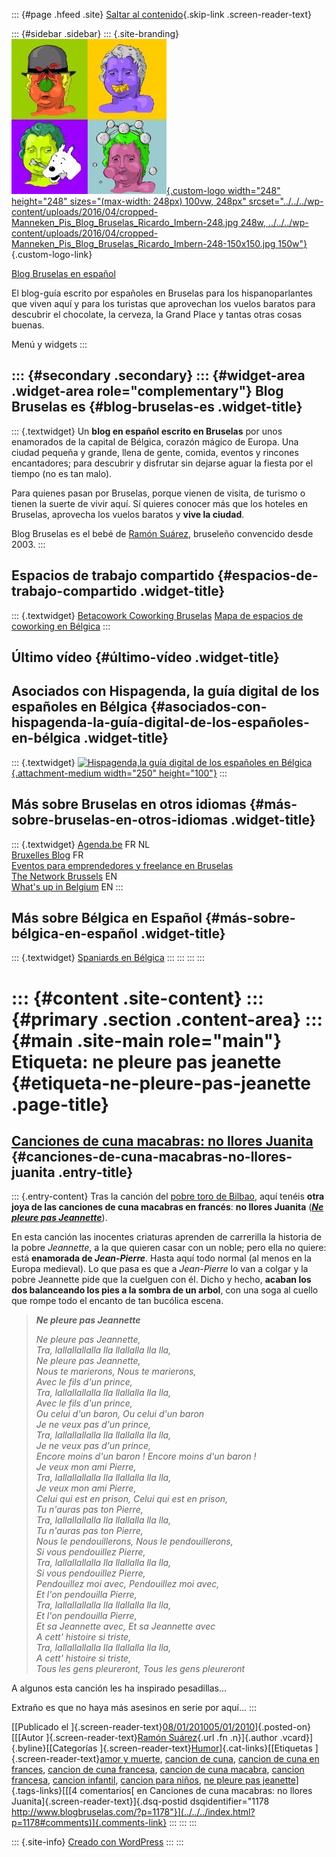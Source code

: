 ::: {#page .hfeed .site}
[Saltar al contenido](index.html#content){.skip-link
.screen-reader-text}

::: {#sidebar .sidebar}
::: {.site-branding}
[![](../../../wp-content/uploads/2016/04/cropped-Manneken_Pis_Blog_Bruselas_Ricardo_Imbern-248.jpg){.custom-logo
width="248" height="248" sizes="(max-width: 248px) 100vw, 248px"
srcset="../../../wp-content/uploads/2016/04/cropped-Manneken_Pis_Blog_Bruselas_Ricardo_Imbern-248.jpg 248w, ../../../wp-content/uploads/2016/04/cropped-Manneken_Pis_Blog_Bruselas_Ricardo_Imbern-248-150x150.jpg 150w"}](../../../index.html){.custom-logo-link}

[Blog Bruselas en español](../../../index.html)

El blog-guía escrito por españoles en Bruselas para los hispanoparlantes
que viven aquí y para los turistas que aprovechan los vuelos baratos
para descubrir el chocolate, la cerveza, la Grand Place y tantas otras
cosas buenas.

Menú y widgets
:::

::: {#secondary .secondary}
::: {#widget-area .widget-area role="complementary"}
Blog Bruselas es {#blog-bruselas-es .widget-title}
----------------

::: {.textwidget}
Un **blog en español escrito en Bruselas** por unos enamorados de la
capital de Bélgica, corazón mágico de Europa. Una ciudad pequeña y
grande, llena de gente, comida, eventos y rincones encantadores; para
descubrir y disfrutar sin dejarse aguar la fiesta por el tiempo (no es
tan malo).

Para quienes pasan por Bruselas, porque vienen de visita, de turismo o
tienen la suerte de vivir aquí. Sí quieres conocer más que los hoteles
en Bruselas, aprovecha los vuelos baratos y **vive la ciudad**.

Blog Bruselas es el bebé de [Ramón Suárez](http://www.ramonsuarez.com),
bruseleño convencido desde 2003.
:::

Espacios de trabajo compartido {#espacios-de-trabajo-compartido .widget-title}
------------------------------

::: {.textwidget}
[Betacowork Coworking Bruselas](http://www.betacowork.com) [Mapa de
espacios de coworking en Bélgica](http://coworkingbelgium.com)
:::

Último vídeo {#último-vídeo .widget-title}
------------

Asociados con Hispagenda, la guía digital de los españoles en Bélgica {#asociados-con-hispagenda-la-guía-digital-de-los-españoles-en-bélgica .widget-title}
---------------------------------------------------------------------

::: {.textwidget}
[![Hispagenda,la guía digital de los españoles en
Bélgica](../../../wp-content/uploads/2010/04/Hispagenda-250px.gif "Hispagenda, la guía digital de los españoles en Bélgica"){.attachment-medium
width="250" height="100"}](http://www.hispagenda.com)
:::

Más sobre Bruselas en otros idiomas {#más-sobre-bruselas-en-otros-idiomas .widget-title}
-----------------------------------

::: {.textwidget}
[Agenda.be](http://www.agenda.be) FR NL\
[Bruxelles Blog](http://www.bxlblog.be/) FR\
[Eventos para emprendedores y freelance en
Bruselas](http://www.betacowork.com/events/)\
[The Network
Brussels](http://groups.yahoo.com/group/TheNetworkBrussels/) EN\
[What\'s up in Belgium](http://www.whatsupin.be/) EN
:::

Más sobre Bélgica en Español {#más-sobre-bélgica-en-español .widget-title}
----------------------------

::: {.textwidget}
[Spaniards en Bélgica](http://www.spaniards.es/paises/belgica)
:::
:::
:::
:::

::: {#content .site-content}
::: {#primary .section .content-area}
::: {#main .site-main role="main"}
Etiqueta: ne pleure pas jeanette {#etiqueta-ne-pleure-pas-jeanette .page-title}
================================

[Canciones de cuna macabras: no llores Juanita](../../../index.html?p=1178) {#canciones-de-cuna-macabras-no-llores-juanita .entry-title}
---------------------------------------------------------------------------

::: {.entry-content}
Tras la canción del [pobre toro de
Bilbao](http://www.blogbruselas.com/2010/01/pobre-toro-de-bilbao.html "Al torito bravo se lo han cargado"),
aquí tenéis **otra joya de las canciones de cuna macabras en francés**:
**no llores Juanita** (**[*Ne pleure pas
Jeannette*](http://www.momes.net/comptines/personnages/ne-pleure-jeannette.html "Como llora Juanita")**).

En esta canción las inocentes criaturas aprenden de carrerilla la
historia de la pobre *Jeannette*, a la que quieren casar con un noble;
pero ella no quiere: está **enamorada de *Jean-Pierre***. Hasta aquí
todo normal (al menos en la Europa medieval). Lo que pasa es que a
*Jean-Pierre* lo van a colgar y la pobre Jeannette pide que la cuelguen
con él. Dicho y hecho, **acaban los dos balanceando los pies a la sombra
de un arbol**, con una soga al cuello que rompe todo el encanto de tan
bucólica escena.

> ***Ne pleure pas Jeannette***
>
> *Ne pleure pas Jeannette,\
> Tra, lallallallalla lla llallalla lla lla,\
> Ne pleure pas Jeannette,\
> Nous te marierons, Nous te marierons,\
> Avec le fils d'un prince,\
> Tra, lallallallalla lla llallalla lla lla,\
> Avec le fils d'un prince,\
> Ou celui d'un baron, Ou celui d'un baron\
> Je ne veux pas d'un prince,\
> Tra, lallallallalla lla llallalla lla lla,\
> Je ne veux pas d'un prince,\
> Encore moins d'un baron ! Encore moins d'un baron !\
> Je veux mon ami Pierre,\
> Tra, lallallallalla lla llallalla lla lla,\
> Je veux mon ami Pierre,\
> Celui qui est en prison, Celui qui est en prison,\
> Tu n'auras pas ton Pierre,\
> Tra, lallallallalla lla llallalla lla lla,\
> Tu n'auras pas ton Pierre,\
> Nous le pendouillerons, Nous le pendouillerons,\
> Si vous pendouillez Pierre,\
> Tra, lallallallalla lla llallalla lla lla,\
> Si vous pendouillez Pierre,\
> Pendouillez moi avec, Pendouillez moi avec,\
> Et l'on pendouilla Pierre,\
> Tra, lallallallalla lla llallalla lla lla,\
> Et l'on pendouilla Pierre,\
> Et sa Jeannette avec, Et sa Jeannette avec\
> A cett' histoire si triste,\
> Tra, lallallallalla lla llallalla lla lla,\
> A cett' histoire si triste,\
> Tous les gens pleureront, Tous les gens pleureront*

A algunos esta canción les ha inspirado pesadillas...

Extraño es que no haya más asesinos en serie por aquí...
:::

[[Publicado el
]{.screen-reader-text}[08/01/201005/01/2010](../../../index.html?p=1178)]{.posted-on}[[[Autor
]{.screen-reader-text}[Ramón
Suárez](../../2010/04/30/index.html?author=2){.url .fn .n}]{.author
.vcard}]{.byline}[[Categorías
]{.screen-reader-text}[Humor](../../category/humor/index.html)]{.cat-links}[[Etiquetas
]{.screen-reader-text}[amor y muerte](../amor-y-muerte/index.html),
[cancion de cuna](../cancion-de-cuna/index.html), [cancion de cuna en
frances](../cancion-de-cuna-en-frances/index.html), [cancion de cuna
francesa](../cancion-de-cuna-francesa/index.html), [cancion de cuna
macabra](../cancion-de-cuna-macabra/index.html), [cancion
francesa](../cancion-francesa/index.html), [cancion
infantil](../cancion-infantil/index.html), [cancion para
niños](../cancion-para-ninos/index.html), [ne pleure pas
jeanette](index.html)]{.tags-links}[[[4 comentarios[ en Canciones de
cuna macabras: no llores Juanita]{.screen-reader-text}]{.dsq-postid
dsqidentifier="1178 http://www.blogbruselas.com/?p=1178"}](../../../index.html?p=1178#comments)]{.comments-link}
:::
:::
:::

::: {.site-info}
[Creado con WordPress](https://es.wordpress.org/)
:::
:::
